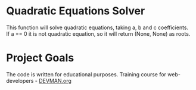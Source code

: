 # Quadratic Equations Solver

This function will solve quadratic equations, taking a, b and c coefficients.    
If a == 0 it is not quadratic equation, so it will return (None, None) as roots.

# Project Goals

The code is written for educational purposes. Training course for web-developers - [DEVMAN.org](https://devman.org)
